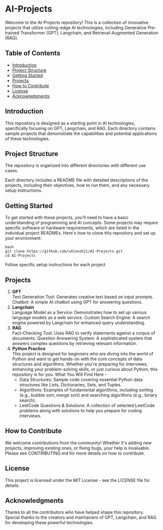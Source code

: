 # AI-Projects

Welcome to the AI-Projects repository! This is a collection of innovative projects that utilize cutting-edge AI technologies, including Generative Pre-trained Transformer (GPT), Langchain, and Retrieval-Augmented Generation (RAG).

## Table of Contents

- [Introduction](#introduction)
- [Project Structure](#project-structure)
- [Getting Started](#getting-started)
- [Projects](#projects)
- [How to Contribute](#how-to-contribute)
- [License](#license)
- [Acknowledgments](#acknowledgments)

## Introduction

This repository is designed as a starting point in AI technologies, specifically focusing on GPT, Langchain, and RAG. Each directory contains sample projects that demonstrate the capabilities and potential applications of these technologies.

## Project Structure

The repository is organized into different directories with different use cases.

Each directory includes a README file with detailed descriptions of the projects, including their objectives, how to run them, and any necessary setup instructions.

## Getting Started

To get started with these projects, you'll need to have a basic understanding of programming and AI concepts. Some projects may require specific software or hardware requirements, which are listed in the individual project READMEs.
Here's how to clone this repository and set up your environment:<br />
```
bash
git clone https://github.com/sdinesh21/AI-Projects.git
cd AI-Projects
```
Follow specific setup instructions for each project

## Projects

1. **GPT** <br />
Text Generation Tool: Generates creative text based on input prompts.
Chatbot: A simple AI chatbot using GPT for answering questions.
2. **Langchain** <br />
Language Model as a Service: Demonstrates how to set up various language models as a web service.
Custom Search Engine: A search engine powered by Langchain for enhanced query understanding.
3. **RAG** <br />
Fact-Checking Tool: Uses RAG to verify statements against a corpus of documents.
Question Answering System: A sophisticated system that answers complex questions by retrieving relevant information.
4. **Python Practice** <br />
This project is designed for beginners who are diving into the world of Python and want to get hands-on with the core concepts of data structures and algorithms. Whether you're preparing for interviews, enhancing your problem-solving skills, or just curious about Python, this repository is for you.
What You Will Find Here -
    - Data Structures: Sample code covering essential Python data structures like Lists, Dictionaries, Sets, and Tuples.
    - Algorithms: Examples of fundamental algorithms, including sorting (e.g., bubble sort, merge sort) and searching   algorithms (e.g., binary search).
    - LeetCode Questions & Solutions: A collection of selected LeetCode problems along with solutions to help you prepare for coding interviews.

## How to Contribute

We welcome contributions from the community! Whether it's adding new projects, improving existing ones, or fixing bugs, your help is invaluable. Please see CONTRIBUTING.md for more details on how to contribute.

## **License**

This project is licensed under the MIT License - see the LICENSE file for details.

## **Acknowledgments**

Thanks to all the contributors who have helped shape this repository.
Special thanks to the creators and maintainers of GPT, Langchain, and RAG for developing these powerful technologies.
